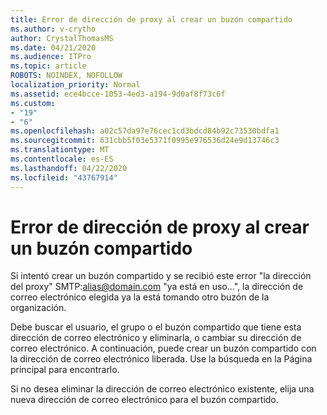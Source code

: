 ```yaml
---
title: Error de dirección de proxy al crear un buzón compartido
ms.author: v-crytho
author: CrystalThomasMS
ms.date: 04/21/2020
ms.audience: ITPro
ms.topic: article
ROBOTS: NOINDEX, NOFOLLOW
localization_priority: Normal
ms.assetid: ece4bcce-1053-4ed3-a194-9d0af8f73c6f
ms.custom:
- "19"
- "6"
ms.openlocfilehash: a02c57da97e76cec1cd3bdcd84b92c73530bdfa1
ms.sourcegitcommit: 631cbb5f03e5371f0995e976536d24e9d13746c3
ms.translationtype: MT
ms.contentlocale: es-ES
ms.lasthandoff: 04/22/2020
ms.locfileid: "43767914"
---
```

# <a name="proxy-address-error-while-creating-a-shared-mailbox"></a>Error de dirección de proxy al crear un buzón compartido

Si intentó crear un buzón compartido y se recibió este error "la dirección del proxy" SMTP:alias@domain.com "ya está en uso...", la dirección de correo electrónico elegida ya la está tomando otro buzón de la organización.
  
Debe buscar el usuario, el grupo o el buzón compartido que tiene esta dirección de correo electrónico y eliminarla, o cambiar su dirección de correo electrónico. A continuación, puede crear un buzón compartido con la dirección de correo electrónico liberada. Use la búsqueda en la Página principal para encontrarlo.
  
Si no desea eliminar la dirección de correo electrónico existente, elija una nueva dirección de correo electrónico para el buzón compartido.
  
